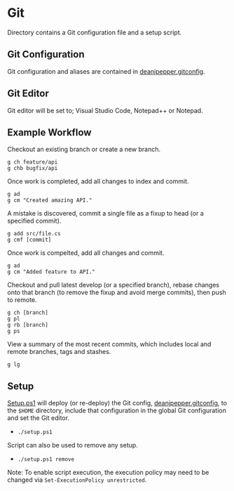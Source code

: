# Git
Directory contains a Git configuration file and a setup script.

## Git Configuration
Git configuration and aliases are contained in [deanjpepper.gitconfig](deanjpepper.gitconfig). 

## Git Editor
Git editor will be set to; Visual Studio Code, Notepad++ or Notepad.

## Example Workflow
Checkout an existing branch or create a new branch.
```
g ch feature/api
g chb bugfix/api
```

Once work is completed, add all changes to index and commit.
```
g ad
g cm "Created amazing API."
```

A mistake is discovered, commit a single file as a fixup to head (or a specified commit).
```
g add src/file.cs
g cmf [commit]
```

Once work is compelted, add all changes and commit.
```
g ad
g cm "Added feature to API."
```

Checkout and pull latest develop (or a specified branch), rebase changes onto that branch (to remove the fixup and avoid merge commits), then push to remote.
```
g ch [branch]
g pl
g rb [branch]
g ps
```

View a summary of the most recent commits, which includes local and remote branches, tags and stashes.
```
g lg
```

## Setup
[Setup.ps1](setup.ps1) will deploy (or re-deploy) the Git config, [deanjpepper.gitconfig](deanjpepper.gitconfig), to the `$HOME` directory, include that configuration in the global Git configuration and set the Git editor.
- `./setup.ps1`

Script can also be used to remove any setup.
- `./setup.ps1 remove`

Note: To enable script execution, the execution policy may need to be changed via ```Set-ExecutionPolicy unrestricted```.
